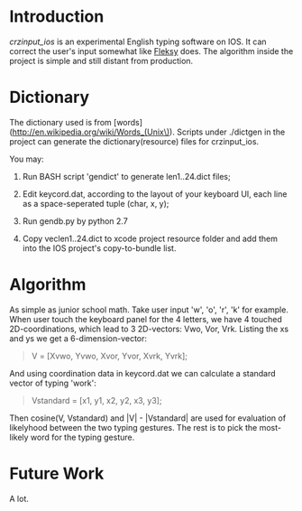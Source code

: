 Introduction
===
<em>crzinput_ios</em> is an experimental English typing software on IOS. It can correct the user's input somewhat like [Fleksy](https://www.fleksy.com) does. The algorithm inside the project is simple and still distant from production. 

Dictionary
===
The dictionary used is from [words](http://en.wikipedia.org/wiki/Words_(Unix\)). Scripts under ./dictgen in the project can generate the dictionary(resource) files for crzinput_ios. 

You may:

1. Run BASH script 'gendict' to generate len1..24.dict files;

2. Edit keycord.dat, according to the layout of your keyboard UI, each line as a space-seperated tuple (char, x, y);

3. Run gendb.py by python 2.7

4. Copy veclen1..24.dict to xcode project resource folder and add them into the IOS project's copy-to-bundle list. 

Algorithm
===
As simple as junior school math. Take user input 'w', 'o', 'r', 'k' for example. When user touch the keyboard panel for the 4 letters, we have 4 touched 2D-coordinations, which lead to 3 2D-vectors: Vwo, Vor, Vrk. Listing the xs and ys we get a 6-dimension-vector:

> V = [Xvwo, Yvwo, Xvor, Yvor, Xvrk, Yvrk]; 

And using coordination data in keycord.dat we can calculate a standard vector of typing 'work':

> Vstandard = [x1, y1, x2, y2, x3, y3];

Then cosine(V, Vstandard) and |V| - |Vstandard| are used for evaluation of likelyhood between the two typing gestures. The rest is to pick the most-likely word for the typing gesture. 

Future Work
===
A lot.
